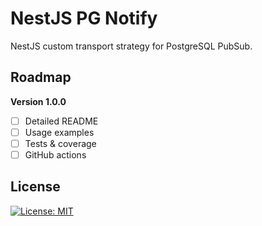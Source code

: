 # NestJS PG Notify

NestJS custom transport strategy for PostgreSQL PubSub.

## Roadmap

**Version 1.0.0**

  - [ ] Detailed README
  - [ ] Usage examples
  - [ ] Tests & coverage
  - [ ] GitHub actions

## License

[![License: MIT](https://img.shields.io/badge/License-MIT-brightgreen.svg)](./LICENSE)